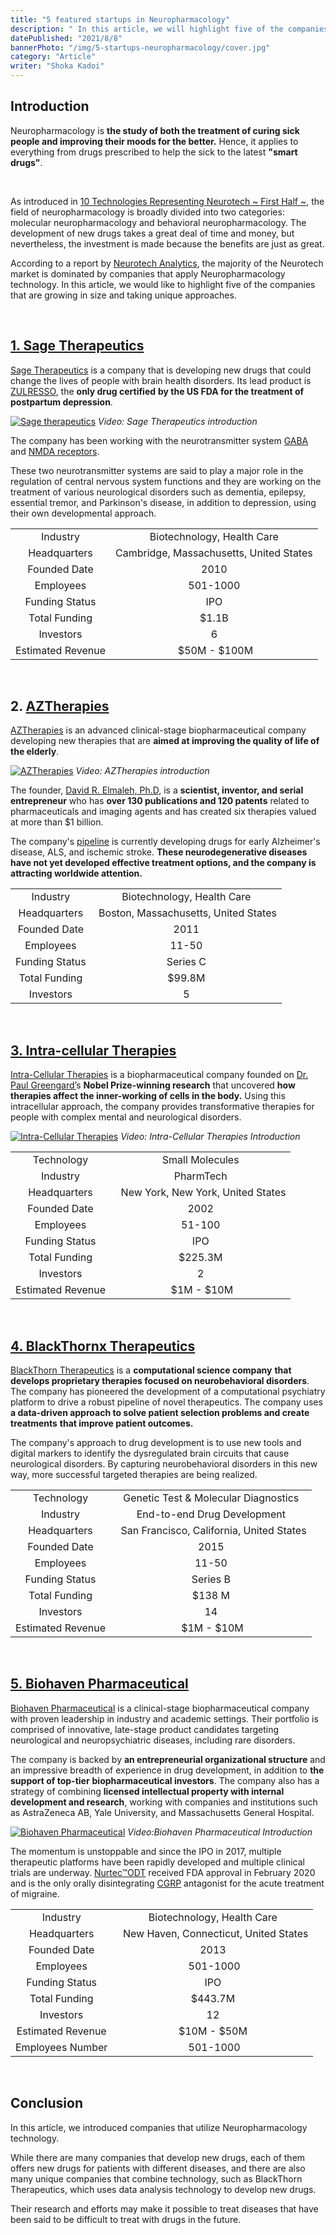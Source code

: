```yaml
---
title: "5 featured startups in Neuropharmacology"
description: " In this article, we will highlight five of the companies that are growing in size and taking unique approaches with neuropharmacology technology."
datePublished: "2021/8/8"
bannerPhoto: "/img/5-startups-neuropharmacology/cover.jpg"
category: "Article"
writer: "Shoka Kadoi"
---
```


## Introduction

Neuropharmacology is **the study of both the treatment of curing sick people and improving their moods for the better.** Hence, it applies to everything from drugs prescribed to help the sick to the latest **"smart drugs"**.

&nbsp;

As introduced in [10 Technologies Representing Neurotech ~ First Half ~](https://neurotechjp.com/blog/10-major-types-of-neurotech/), the field of neuropharmacology is broadly divided into two categories: molecular neuropharmacology and behavioral neuropharmacology. The development of new drugs takes a great deal of time and money, but nevertheless, the investment is made because the benefits are just as great.

According to a report by [Neurotech Analytics](https://www.neurotech.com/), the majority of the Neurotech market is dominated by companies that apply Neuropharmacology technology. In this article, we would like to highlight five of the companies that are growing in size and taking unique approaches.

&nbsp;

## [1. Sage Therapeutics](https://www.sagerx.com/)

[Sage Therapeutics](https://www.sagerx.com/) is a company that is developing new drugs that could change the lives of people with brain health disorders. Its lead product is [ZULRESSO](https://www.zulresso.com/), the **only drug certified** **by the US FDA for the treatment of postpartum depression**.

[![Sage therapeutics](https://neurotechjp.com/img/5-startups-neuropharmacology/sage-therapeutics-video.jpg)](https://www.sagerx.com/about-us/)
_Video: Sage Therapeutics introduction_

The company has been working with the neurotransmitter system [GABA](https://en.wikipedia.org/wiki/Gamma-Aminobutyric_acid) and [NMDA receptors](https://en.wikipedia.org/wiki/NMDA_receptor).

These two neurotransmitter systems are said to play a major role in the regulation of central nervous system functions and they are working on the treatment of various neurological disorders such as dementia, epilepsy, essential tremor, and Parkinson's disease, in addition to depression, using their own developmental approach.

|                   |                                         |
| :---------------: | :-------------------------------------: |
|     Industry      |       Biotechnology, Health Care        |
|   Headquarters    | Cambridge, Massachusetts, United States |
|   Founded Date    |                  2010                   |
|     Employees     |                501-1000                 |
|  Funding Status   |                   IPO                   |
|   Total Funding   |                  $1.1B                  |
|     Investors     |                    6                    |
| Estimated Revenue |               $50M - $100M              |

&nbsp;

## 2. [AZTherapies](https://aztherapies.com/)

[AZTherapies](https://aztherapies.com/) is an advanced clinical-stage biopharmaceutical company developing new therapies that are **aimed at improving the quality of life of the elderly**.

[![AZTherapies](https://neurotechjp.com/img/5-startups-neuropharmacology/aztherapies-video.jpg)](https://vimeo.com/153961980)
_Video: AZTherapies introduction_

The founder, [David R. Elmaleh, Ph.D](https://aztherapies.com/about-us/david-elmaleh-phd), is a **scientist, inventor, and serial entrepreneur** who has **over 130 publications and 120 patents** related to pharmaceuticals and imaging agents and has created six therapies valued at more than $1 billion.

The company's [pipeline](https://aztherapies.com/pipeline/) is currently developing drugs for early Alzheimer's disease, ALS, and ischemic stroke. **These neurodegenerative diseases have not yet developed effective treatment options, and the company is attracting worldwide attention.**

|                |                                       |
| :------------: | :-----------------------------------: |
|    Industry    |      Biotechnology, Health Care       |
|  Headquarters  |  Boston, Massachusetts, United States |
|  Founded Date  |                 2011                  |
|   Employees    |                 11-50                 |
| Funding Status |               Series C                |
| Total Funding  |                $99.8M                 |
|   Investors    |                   5                   |

&nbsp;

## [3. Intra-cellular Therapies](https://www.intracellulartherapies.com/)

[Intra-Cellular Therapies](https://www.intracellulartherapies.com/) is a biopharmaceutical company founded on [Dr. Paul Greengard’](https://www.nobelprize.org/prizes/medicine/2000/greengard/facts/)s **Nobel Prize-winning research** that uncovered **how therapies affect the inner-working of cells in the body.** Using this intracellular approach, the company provides transformative therapies for people with complex mental and neurological disorders.

[![Intra-Cellular Therapies](https://neurotechjp.com/img/5-startups-neuropharmacology/intra-cellular-video.jpg)](https://youtu.be/M4_JgS07hBs)
_Video: Intra-Cellular Therapies Introduction_

|                   |                                     |
| :---------------: | :---------------------------------: |
|    Technology     |           Small Molecules           |
|     Industry      |              PharmTech              |
|   Headquarters    |   New York, New York, United States |
|   Founded Date    |                2002                 |
|     Employees     |               51-100                |
|  Funding Status   |                 IPO                 |
|   Total Funding   |               $225.3M               |
|     Investors     |                  2                  |
| Estimated Revenue |              $1M - $10M             |

&nbsp;

## [4. BlackThornx Therapeutics](https://www.blackthornrx.com/)

[BlackThorn Therapeutics](https://www.blackthornrx.com/) is a **computational science company** **that develops proprietary therapies focused on neurobehavioral disorders**. The company has pioneered the development of a computational psychiatry platform to drive a robust pipeline of novel therapeutics. The company uses **a data-driven approach to solve patient selection problems and create treatments** **that improve patient outcomes.**

The company's approach to drug development is to use new tools and digital markers to identify the dysregulated brain circuits that cause neurological disorders. By capturing neurobehavioral disorders in this new way, more successful targeted therapies are being realized.

|                   |                                            |
| :---------------: | :----------------------------------------: |
|    Technology     |    Genetic Test & Molecular Diagnostics    |
|     Industry      |        End-to-end Drug Development         |
|   Headquarters    |   San Francisco, California, United States |
|   Founded Date    |                    2015                    |
|     Employees     |                   11-50                    |
|  Funding Status   |                  Series B                  |
|   Total Funding   |                   $138 M                   |
|     Investors     |                     14                     |
| Estimated Revenue |                 $1M - $10M                 |

&nbsp;

## [5. Biohaven Pharmaceutical](https://www.biohavenpharma.com/)

[Biohaven Pharmaceutical](https://www.biohavenpharma.com/) is a clinical-stage biopharmaceutical company with proven leadership in industry and academic settings. Their portfolio is comprised of innovative, late-stage product candidates targeting neurological and neuropsychiatric diseases, including rare disorders.

The company is backed by **an entrepreneurial organizational structure** and an impressive breadth of experience in drug development, in addition to **the support of top-tier** **biopharmaceutical investors**. The company also has a strategy of combining **licensed intellectual property with internal development and research**, working with companies and institutions such as AstraZeneca AB, Yale University, and Massachusetts General Hospital.

[![Biohaven Pharmaceutical](https://neurotechjp.com/img/5-startups-neuropharmacology/biohaven-video.jpg)](https://www.biohavenpharma.com/science-pipeline/cgrp)
_Video:Biohaven Pharmaceutical Introduction_

The momentum is unstoppable and since the IPO in 2017, multiple therapeutic platforms have been rapidly developed and multiple clinical trials are underway. [Nurtec™ODT](https://www.nurtec.com/) received FDA approval in February 2020 and is the only orally disintegrating [CGRP](https://en.wikipedia.org/wiki/Calcitonin_gene-related_peptide) antagonist for the acute treatment of migraine.

|                   |                                         |
| :---------------: | :-------------------------------------: |
|     Industry      |       Biotechnology, Health Care        |
|   Headquarters    |   New Haven, Connecticut, United States |
|   Founded Date    |                  2013                   |
|     Employees     |                 501-1000                |
|  Funding Status   |                   IPO                   |
|   Total Funding   |                 $443.7M                 |
|     Investors     |                   12                    |
| Estimated Revenue |               $10M - $50M               |
| Employees Number  |                 501-1000                |

&nbsp;

## Conclusion

In this article, we introduced companies that utilize Neuropharmacology technology.

While there are many companies that develop new drugs, each of them offers new drugs for patients with different diseases, and there are also many unique companies that combine technology, such as BlackThorn Therapeutics, which uses data analysis technology to develop new drugs.

Their research and efforts may make it possible to treat diseases that have been said to be difficult to treat with drugs in the future.
